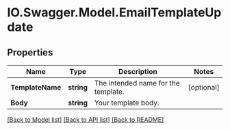 # IO.Swagger.Model.EmailTemplateUpdate
## Properties

Name | Type | Description | Notes
------------ | ------------- | ------------- | -------------
**TemplateName** | **string** | The intended name for the template. | [optional] 
**Body** | **string** | Your template body. | 

[[Back to Model list]](../README.md#documentation-for-models) [[Back to API list]](../README.md#documentation-for-api-endpoints) [[Back to README]](../README.md)

